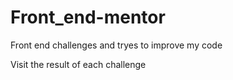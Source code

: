 # Front_end-mentor
Front end challenges and tryes to improve my code

Visit the result of each challenge

